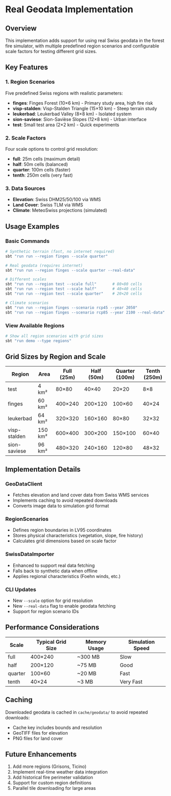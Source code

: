 # Real Geodata Implementation

## Overview
This implementation adds support for using real Swiss geodata in the forest fire simulator, with multiple predefined region scenarios and configurable scale factors for testing different grid sizes.

## Key Features

### 1. Region Scenarios
Five predefined Swiss regions with realistic parameters:
- **finges**: Finges Forest (10×6 km) - Primary study area, high fire risk
- **visp-stalden**: Visp-Stalden Triangle (15×10 km) - Steep terrain study
- **leukerbad**: Leukerbad Valley (8×8 km) - Isolated system
- **sion-saviese**: Sion-Savièse Slopes (12×8 km) - Urban interface
- **test**: Small test area (2×2 km) - Quick experiments

### 2. Scale Factors
Four scale options to control grid resolution:
- **full**: 25m cells (maximum detail)
- **half**: 50m cells (balanced)
- **quarter**: 100m cells (faster)
- **tenth**: 250m cells (very fast)

### 3. Data Sources
- **Elevation**: Swiss DHM25/50/100 via WMS
- **Land Cover**: Swiss TLM via WMS
- **Climate**: MeteoSwiss projections (simulated)

## Usage Examples

### Basic Commands

```bash
# Synthetic terrain (fast, no internet required)
sbt "run run --region finges --scale quarter"

# Real geodata (requires internet)
sbt "run run --region finges --scale quarter --real-data"

# Different scales
sbt "run run --region test --scale full"       # 80×80 cells
sbt "run run --region test --scale half"       # 40×40 cells
sbt "run run --region test --scale quarter"    # 20×20 cells

# Climate scenarios
sbt "run run --region finges --scenario rcp45 --year 2050"
sbt "run run --region finges --scenario rcp85 --year 2100 --real-data"
```

### View Available Regions

```bash
# Show all region scenarios with grid sizes
sbt "run demo --type regions"
```

## Grid Sizes by Region and Scale

| Region | Area | Full (25m) | Half (50m) | Quarter (100m) | Tenth (250m) |
|--------|------|------------|------------|----------------|--------------|
| test | 4 km² | 80×80 | 40×40 | 20×20 | 8×8 |
| finges | 60 km² | 400×240 | 200×120 | 100×60 | 40×24 |
| leukerbad | 64 km² | 320×320 | 160×160 | 80×80 | 32×32 |
| visp-stalden | 150 km² | 600×400 | 300×200 | 150×100 | 60×40 |
| sion-saviese | 96 km² | 480×320 | 240×160 | 120×80 | 48×32 |

## Implementation Details

### GeoDataClient
- Fetches elevation and land cover data from Swiss WMS services
- Implements caching to avoid repeated downloads
- Converts image data to simulation grid format

### RegionScenarios
- Defines region boundaries in LV95 coordinates
- Stores physical characteristics (vegetation, slope, fire history)
- Calculates grid dimensions based on scale factor

### SwissDataImporter
- Enhanced to support real data fetching
- Falls back to synthetic data when offline
- Applies regional characteristics (Foehn winds, etc.)

### CLI Updates
- New `--scale` option for grid resolution
- New `--real-data` flag to enable geodata fetching
- Support for region scenario IDs

## Performance Considerations

| Scale | Typical Grid Size | Memory Usage | Simulation Speed |
|-------|------------------|--------------|------------------|
| full | 400×240 | ~300 MB | Slow |
| half | 200×120 | ~75 MB | Good |
| quarter | 100×60 | ~20 MB | Fast |
| tenth | 40×24 | ~3 MB | Very Fast |

## Caching
Downloaded geodata is cached in `cache/geodata/` to avoid repeated downloads:
- Cache key includes bounds and resolution
- GeoTIFF files for elevation
- PNG files for land cover

## Future Enhancements
1. Add more regions (Grisons, Ticino)
2. Implement real-time weather data integration
3. Add historical fire perimeter validation
4. Support for custom region definitions
5. Parallel tile downloading for large areas